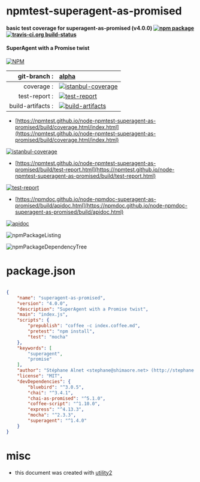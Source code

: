 # npmtest-superagent-as-promised

#### basic test coverage for  superagent-as-promised (v4.0.0)  [![npm package](https://img.shields.io/npm/v/npmtest-superagent-as-promised.svg?style=flat-square)](https://www.npmjs.org/package/npmtest-superagent-as-promised) [![travis-ci.org build-status](https://api.travis-ci.org/npmtest/node-npmtest-superagent-as-promised.svg)](https://travis-ci.org/npmtest/node-npmtest-superagent-as-promised)

#### SuperAgent with a Promise twist

[![NPM](https://nodei.co/npm/superagent-as-promised.png?downloads=true&downloadRank=true&stars=true)](https://www.npmjs.com/package/superagent-as-promised)

| git-branch : | [alpha](https://github.com/npmtest/node-npmtest-superagent-as-promised/tree/alpha)|
|--:|:--|
| coverage : | [![istanbul-coverage](https://npmtest.github.io/node-npmtest-superagent-as-promised/build/coverage.badge.svg)](https://npmtest.github.io/node-npmtest-superagent-as-promised/build/coverage.html/index.html)|
| test-report : | [![test-report](https://npmtest.github.io/node-npmtest-superagent-as-promised/build/test-report.badge.svg)](https://npmtest.github.io/node-npmtest-superagent-as-promised/build/test-report.html)|
| build-artifacts : | [![build-artifacts](https://npmtest.github.io/node-npmtest-superagent-as-promised/glyphicons_144_folder_open.png)](https://github.com/npmtest/node-npmtest-superagent-as-promised/tree/gh-pages/build)|

- [https://npmtest.github.io/node-npmtest-superagent-as-promised/build/coverage.html/index.html](https://npmtest.github.io/node-npmtest-superagent-as-promised/build/coverage.html/index.html)

[![istanbul-coverage](https://npmtest.github.io/node-npmtest-superagent-as-promised/build/screenCapture.buildCi.browser.%252Ftmp%252Fbuild%252Fcoverage.lib.html.png)](https://npmtest.github.io/node-npmtest-superagent-as-promised/build/coverage.html/index.html)

- [https://npmtest.github.io/node-npmtest-superagent-as-promised/build/test-report.html](https://npmtest.github.io/node-npmtest-superagent-as-promised/build/test-report.html)

[![test-report](https://npmtest.github.io/node-npmtest-superagent-as-promised/build/screenCapture.buildCi.browser.%252Ftmp%252Fbuild%252Ftest-report.html.png)](https://npmtest.github.io/node-npmtest-superagent-as-promised/build/test-report.html)

- [https://npmdoc.github.io/node-npmdoc-superagent-as-promised/build/apidoc.html](https://npmdoc.github.io/node-npmdoc-superagent-as-promised/build/apidoc.html)

[![apidoc](https://npmdoc.github.io/node-npmdoc-superagent-as-promised/build/screenCapture.buildCi.browser.%252Ftmp%252Fbuild%252Fapidoc.html.png)](https://npmdoc.github.io/node-npmdoc-superagent-as-promised/build/apidoc.html)

![npmPackageListing](https://npmtest.github.io/node-npmtest-superagent-as-promised/build/screenCapture.npmPackageListing.svg)

![npmPackageDependencyTree](https://npmtest.github.io/node-npmtest-superagent-as-promised/build/screenCapture.npmPackageDependencyTree.svg)



# package.json

```json

{
    "name": "superagent-as-promised",
    "version": "4.0.0",
    "description": "SuperAgent with a Promise twist",
    "main": "index.js",
    "scripts": {
        "prepublish": "coffee -c index.coffee.md",
        "pretest": "npm install",
        "test": "mocha"
    },
    "keywords": [
        "superagent",
        "promise"
    ],
    "author": "Stéphane Alnet <stephane@shimaore.net> (http://stephane.shimaore.net/)",
    "license": "MIT",
    "devDependencies": {
        "bluebird": "^3.0.5",
        "chai": "^3.4.1",
        "chai-as-promised": "^5.1.0",
        "coffee-script": "^1.10.0",
        "express": "^4.13.3",
        "mocha": "^2.3.3",
        "superagent": "^1.4.0"
    }
}
```



# misc
- this document was created with [utility2](https://github.com/kaizhu256/node-utility2)
